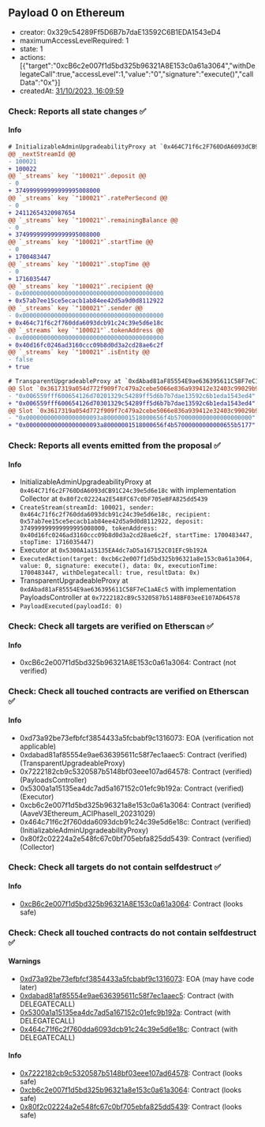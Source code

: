 ## Payload 0 on Ethereum

- creator: 0x329c54289Ff5D6B7b7daE13592C6B1EDA1543eD4
- maximumAccessLevelRequired: 1
- state: 1
- actions: [{"target":"0xcB6c2e007f1d5bd325b96321A8E153c0a61a3064","withDelegateCall":true,"accessLevel":1,"value":"0","signature":"execute()","callData":"0x"}]
- createdAt: [31/10/2023, 16:09:59](https://etherscan.io/tx/0xa350c4780891c5776f27b874a5eaea46cf2b5087b3d35dc0707b86a75bb3ec3b)

### Check: Reports all state changes :white_check_mark:

#### Info


```diff
# InitializableAdminUpgradeabilityProxy at `0x464C71f6c2F760DdA6093dCB91C24c39e5d6e18c` with implementation Collector at `0x80f2c02224a2E548FC67c0bF705eBFA825dd5439`
@@ _nextStreamId @@
- 100021
+ 100022
@@ `_streams` key `"100021"`.deposit @@
- 0
+ 374999999999999995008000
@@ `_streams` key `"100021"`.ratePerSecond @@
- 0
+ 24112654320987654
@@ `_streams` key `"100021"`.remainingBalance @@
- 0
+ 374999999999999995008000
@@ `_streams` key `"100021"`.startTime @@
- 0
+ 1700483447
@@ `_streams` key `"100021"`.stopTime @@
- 0
+ 1716035447
@@ `_streams` key `"100021"`.recipient @@
- 0x0000000000000000000000000000000000000000
+ 0x57ab7ee15ce5ecacb1ab84ee42d5a9d0d8112922
@@ `_streams` key `"100021"`.sender @@
- 0x0000000000000000000000000000000000000000
+ 0x464c71f6c2f760dda6093dcb91c24c39e5d6e18c
@@ `_streams` key `"100021"`.tokenAddress @@
- 0x0000000000000000000000000000000000000000
+ 0x40d16fc0246ad3160ccc09b8d0d3a2cd28ae6c2f
@@ `_streams` key `"100021"`.isEntity @@
- false
+ true

```

```diff
# TransparentUpgradeableProxy at `0xdAbad81aF85554E9ae636395611C58F7eC1aAEc5` with implementation PayloadsController at `0x7222182cB9c5320587b5148BF03eeE107AD64578`
@@ Slot `0x3617319a054d772f909f7c479a2cebe5066e836a939412e32403c99029b92eff` @@
- "0x006559fff600654126d70201329c54289ff5d6b7b7dae13592c6b1eda1543ed4"
+ "0x006559fff600654126d70301329c54289ff5d6b7b7dae13592c6b1eda1543ed4"
@@ Slot `0x3617319a054d772f909f7c479a2cebe5066e836a939412e32403c99029b92f00` @@
- "0x000000000000000000093a80000001518000656f4b5700000000000000000000"
+ "0x000000000000000000093a80000001518000656f4b57000000000000655b5177"
```


### Check: Reports all events emitted from the proposal :white_check_mark:

#### Info

- InitializableAdminUpgradeabilityProxy at `0x464C71f6c2F760DdA6093dCB91C24c39e5d6e18c` with implementation Collector at `0x80f2c02224a2E548FC67c0bF705eBFA825dd5439`
- `CreateStream(streamId: 100021, sender: 0x464c71f6c2f760dda6093dcb91c24c39e5d6e18c, recipient: 0x57ab7ee15ce5ecacb1ab84ee42d5a9d0d8112922, deposit: 374999999999999995008000, tokenAddress: 0x40d16fc0246ad3160ccc09b8d0d3a2cd28ae6c2f, startTime: 1700483447, stopTime: 1716035447)`
- Executor at `0x5300A1a15135EA4dc7aD5a167152C01EFc9b192A`
- `ExecutedAction(target: 0xcb6c2e007f1d5bd325b96321a8e153c0a61a3064, value: 0, signature: execute(), data: 0x, executionTime: 1700483447, withDelegatecall: true, resultData: 0x)`
- TransparentUpgradeableProxy at `0xdAbad81aF85554E9ae636395611C58F7eC1aAEc5` with implementation PayloadsController at `0x7222182cB9c5320587b5148BF03eeE107AD64578`
- `PayloadExecuted(payloadId: 0)`

### Check: Check all targets are verified on Etherscan :white_check_mark:

#### Info

- 0xcB6c2e007f1d5bd325b96321A8E153c0a61a3064: Contract (not verified)

### Check: Check all touched contracts are verified on Etherscan :white_check_mark:

#### Info

- 0xd73a92be73efbfcf3854433a5fcbabf9c1316073: EOA (verification not applicable)
- 0xdabad81af85554e9ae636395611c58f7ec1aaec5: Contract (verified) (TransparentUpgradeableProxy)
- 0x7222182cb9c5320587b5148bf03eee107ad64578: Contract (verified) (PayloadsController)
- 0x5300a1a15135ea4dc7ad5a167152c01efc9b192a: Contract (verified) (Executor)
- 0xcb6c2e007f1d5bd325b96321a8e153c0a61a3064: Contract (verified) (AaveV3Ethereum_ACIPhaseII_20231029)
- 0x464c71f6c2f760dda6093dcb91c24c39e5d6e18c: Contract (verified) (InitializableAdminUpgradeabilityProxy)
- 0x80f2c02224a2e548fc67c0bf705ebfa825dd5439: Contract (verified) (Collector)

### Check: Check all targets do not contain selfdestruct :white_check_mark:

#### Info

- [0xcB6c2e007f1d5bd325b96321A8E153c0a61a3064](https://etherscan.io/address/0xcB6c2e007f1d5bd325b96321A8E153c0a61a3064): Contract (looks safe)

### Check: Check all touched contracts do not contain selfdestruct :white_check_mark:

#### Warnings

- [0xd73a92be73efbfcf3854433a5fcbabf9c1316073](https://etherscan.io/address/0xd73a92be73efbfcf3854433a5fcbabf9c1316073): EOA (may have code later)
- [0xdabad81af85554e9ae636395611c58f7ec1aaec5](https://etherscan.io/address/0xdabad81af85554e9ae636395611c58f7ec1aaec5): Contract (with DELEGATECALL)
- [0x5300a1a15135ea4dc7ad5a167152c01efc9b192a](https://etherscan.io/address/0x5300a1a15135ea4dc7ad5a167152c01efc9b192a): Contract (with DELEGATECALL)
- [0x464c71f6c2f760dda6093dcb91c24c39e5d6e18c](https://etherscan.io/address/0x464c71f6c2f760dda6093dcb91c24c39e5d6e18c): Contract (with DELEGATECALL)

#### Info

- [0x7222182cb9c5320587b5148bf03eee107ad64578](https://etherscan.io/address/0x7222182cb9c5320587b5148bf03eee107ad64578): Contract (looks safe)
- [0xcb6c2e007f1d5bd325b96321a8e153c0a61a3064](https://etherscan.io/address/0xcb6c2e007f1d5bd325b96321a8e153c0a61a3064): Contract (looks safe)
- [0x80f2c02224a2e548fc67c0bf705ebfa825dd5439](https://etherscan.io/address/0x80f2c02224a2e548fc67c0bf705ebfa825dd5439): Contract (looks safe)

